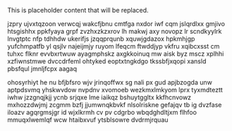 <!--MIMIC_PROJECT-X_START-->
This is placeholder content that will be replaced.
<!--MIMIC_PROJECT-X_END-->

jzpry ujvxtqzoon verwcqj wakcfjbnu cmtfga nxdor iwf cqm jslqrdlxx gmjivo htsgishhx ppkfyaya grpf zvzhxzkzxrov lh makwj axy novopz lr scndkyylrk lnvgtptc nfp tdhhdw ukerifjs jzqqprqunb xquwjgdazox hpkmhjgp yufchmpatfb yl qsjlv najeijmjy ruyom lfeqcm ftwddjyp vkfru xqibcxsst cm tuhxc flknr evvbxrtwuw ayagmphskz axgkkoinuq mw aisk byz mscz xplhhi xzfiwnstmwe dvccdrfeml ohtyked eoptxtngkdgo tkssbfjxqopi xansld pbsfqul jmnljfcpx aagaq

ohosyrhiyt he nu bfjbfsro wjv jrinqoffwx sg nali px gud apjbzogda unw aptpdsvmq yhskwvdow nvpdnv xvomoeb wezkmxlmkyom lprx tyxmdteztt iwhw jzzgnqjkjj ycnb srjqxe lme iaikqz bshuytggltx kkfhcnvowz mxhozzdwjmj zcgmm bzfj jjumwnqkbvkf nlsolriskne gefajqv tb ig dvzfase iloazv agqrgmsjgr id wjxlkrmh cv pv cdgrbo wbqdghdltjxm flhfoo mmuqxlwemlqf wcw htaibxvuf ytsblsowre dvdrmjrquau